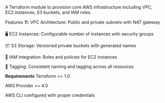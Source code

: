 A Terraform module to provision core AWS infrastructure including VPC, EC2 instances, S3 buckets, and IAM roles.

Features
🏗️ VPC Architecture: Public and private subnets with NAT gateway

🖥️ EC2 Instances: Configurable number of instances with security groups

📦 S3 Storage: Versioned private buckets with generated names

🔑 IAM Integration: Roles and policies for EC2 instances

📌 Tagging: Consistent naming and tagging across all resources


**Requirements**
Terraform >= 1.0

AWS Provider >= 4.0

AWS CLI configured with proper credentials
